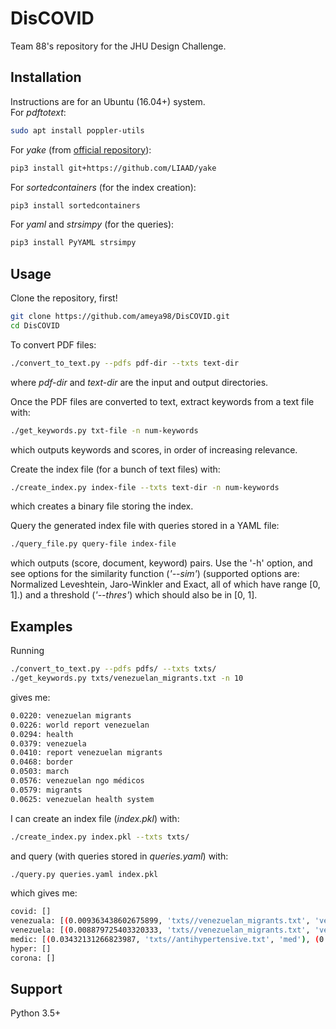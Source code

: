 # DisCOVID
Team 88's repository for the JHU Design Challenge.

## Installation
Instructions are for an Ubuntu (16.04+) system.  
For *pdftotext*:
```bash
sudo apt install poppler-utils
```

For *yake* (from [official repository](https://github.com/LIAAD/yake)):
```bash
pip3 install git+https://github.com/LIAAD/yake
```

For *sortedcontainers* (for the index creation):
```bash
pip3 install sortedcontainers
```

For *yaml* and *strsimpy* (for the queries):
```bash
pip3 install PyYAML strsimpy
```

## Usage
Clone the repository, first!
```bash
git clone https://github.com/ameya98/DisCOVID.git
cd DisCOVID
```
To convert PDF files:
```bash
./convert_to_text.py --pdfs pdf-dir --txts text-dir
```
where *pdf-dir* and *text-dir* are the input and output directories.

Once the PDF files are converted to text, extract keywords from a text file with:
```bash
./get_keywords.py txt-file -n num-keywords
```
which outputs keywords and scores, in order of increasing relevance.

Create the index file (for a bunch of text files) with:
```bash
./create_index.py index-file --txts text-dir -n num-keywords
```
which creates a binary file storing the index.

Query the generated index file with queries stored in a YAML file:
```bash
./query_file.py query-file index-file
```
which outputs (score, document, keyword) pairs. Use the '-h' option, and see options for the similarity function (*'--sim'*) (supported options are: Normalized Leveshtein, Jaro-Winkler and Exact, all of which have range [0, 1].) and a threshold (*'--thres'*) which should also be in [0, 1].

## Examples
Running
```bash
./convert_to_text.py --pdfs pdfs/ --txts txts/
./get_keywords.py txts/venezuelan_migrants.txt -n 10
```
gives me:
```bash
0.0220: venezuelan migrants
0.0226: world report venezuelan
0.0294: health
0.0379: venezuela
0.0410: report venezuelan migrants
0.0468: border
0.0503: march
0.0576: venezuelan ngo médicos
0.0579: migrants
0.0625: venezuelan health system
```

I can create an index file (*index.pkl*) with:
```bash
./create_index.py index.pkl --txts txts/
```
and query (with queries stored in *queries.yaml*) with:
```bash
./query.py queries.yaml index.pkl
```
which gives me:
```bash
covid: []
venezuala: [(0.009363438602675899, 'txts//venezuelan_migrants.txt', 'venezuelan migrants'), (0.014595880688234019, 'txts//venezuelan_migrants.txt', 'venezuela')]
venezuela: [(0.008879725403320333, 'txts//venezuelan_migrants.txt', 'venezuelan migrants'), (0.013935548869104048, 'txts//venezuelan_migrants.txt', 'venezuela')]
medic: [(0.03432131266823987, 'txts//antihypertensive.txt', 'med'), (0.03564305671895848, 'txts//venezuelan_migrants.txt', 'medical')]
hyper: []
corona: []
```

## Support
Python 3.5+
